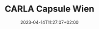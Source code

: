 ---
title: "CARLA Capsule Wien"
date: 2023-04-14T11:27:07+02:00
draft: false
startDate: 2023-05-16T14:00:00+02:00
endDate: 2023-05-16T21:00:00+02:00
location: "Radetzkystraße 2, 1030 Wien"
host: "Photonics Austria"
link: "https://www.photonics-austria.at/tag-des-lichts/"
---